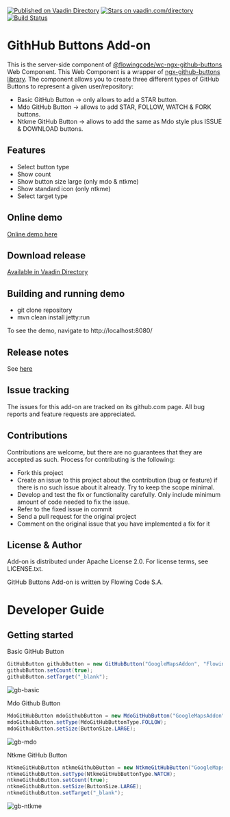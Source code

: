 [![Published on Vaadin Directory](https://img.shields.io/badge/Vaadin%20Directory-published-00b4f0.svg)](https://vaadin.com/directory/component/github-buttons-addon)
[![Stars on vaadin.com/directory](https://img.shields.io/vaadin-directory/star/app-layout-addon.svg)](https://vaadin.com/directory/component/github-buttons-addon)
[![Build Status](https://jenkins.flowingcode.com/job/github-buttons-addon/badge/icon)](https://jenkins.flowingcode.com/job/github-buttons-addon)

# GithHub Buttons Add-on

This is the server-side component of [@flowingcode/wc-ngx-github-buttons](https://github.com/FlowingCode/wc-ngx-github-buttons) Web Component. This Web Component is a wrapper of [ngx-github-buttons library](https://github.com/scttcper/ngx-github-buttons).
The component allows you to create three different types of GitHub Buttons to represent a given user/repository:

- Basic GitHub Button -> only allows to add a STAR button.
- Mdo GitHub Button -> allows to add STAR, FOLLOW, WATCH & FORK buttons.
- Ntkme GitHub Button -> allows to add the same as Mdo style plus ISSUE & DOWNLOAD buttons.

## Features

* Select button type
* Show count
* Show button size large (only mdo & ntkme)
* Show standard icon (only ntkme)
* Select target type

## Online demo

[Online demo here](http://addonsv23.flowingcode.com/githubbuttons)

## Download release

[Available in Vaadin Directory](https://vaadin.com/directory/component/github-buttons-addon)

## Building and running demo

- git clone repository
- mvn clean install jetty:run

To see the demo, navigate to http://localhost:8080/

## Release notes

See [here](https://github.com/FlowingCode/GitHubButtons/releases)

## Issue tracking

The issues for this add-on are tracked on its github.com page. All bug reports and feature requests are appreciated. 

## Contributions

Contributions are welcome, but there are no guarantees that they are accepted as such. Process for contributing is the following:

- Fork this project
- Create an issue to this project about the contribution (bug or feature) if there is no such issue about it already. Try to keep the scope minimal.
- Develop and test the fix or functionality carefully. Only include minimum amount of code needed to fix the issue.
- Refer to the fixed issue in commit
- Send a pull request for the original project
- Comment on the original issue that you have implemented a fix for it

## License & Author

Add-on is distributed under Apache License 2.0. For license terms, see LICENSE.txt.

GitHub Buttons Add-on is written by Flowing Code S.A.

# Developer Guide

## Getting started

Basic GitHub Button 
```java
GitHubButton githubButton = new GitHubButton("GoogleMapsAddon", "FlowingCode");
githubButton.setCount(true);
githubButton.setTarget("_blank");
```
![gb-basic](https://user-images.githubusercontent.com/30666649/173442893-f53e5de9-60e5-45bc-aeac-92a6b873b6bc.png)

Mdo Github Button
```java
MdoGitHubButton mdoGithubButton = new MdoGitHubButton("GoogleMapsAddon", "FlowingCode");
mdoGithubButton.setType(MdoGitHubButtonType.FOLLOW);
mdoGithubButton.setSize(ButtonSize.LARGE);      
```
![gb-mdo](https://user-images.githubusercontent.com/30666649/173442928-ee2eed28-e42a-4185-961c-8d7381a72e89.png)

Ntkme GitHub Button
```java
NtkmeGitHubButton ntkmeGithubButton = new NtkmeGitHubButton("GoogleMapsAddon", "FlowingCode");
ntkmeGithubButton.setType(NtkmeGitHubButtonType.WATCH);
ntkmeGithubButton.setCount(true);
ntkmeGithubButton.setSize(ButtonSize.LARGE);
ntkmeGithubButton.setTarget("_blank");
```
![gb-ntkme](https://user-images.githubusercontent.com/30666649/173442968-a7bb507c-c25d-45ab-85ba-df11104fc0b3.png)
